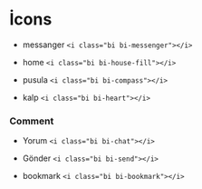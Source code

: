 # İcons

* messanger
`<i class="bi bi-messenger"></i>` 

- home
`<i class="bi bi-house-fill"></i>`

- pusula
`<i class="bi bi-compass"></i>`

- kalp
`<i class="bi bi-heart"></i>`

### Comment

- Yorum
`<i class="bi bi-chat"></i>`

- Gönder
`<i class="bi bi-send"></i>`

- bookmark
`<i class="bi bi-bookmark"></i>`